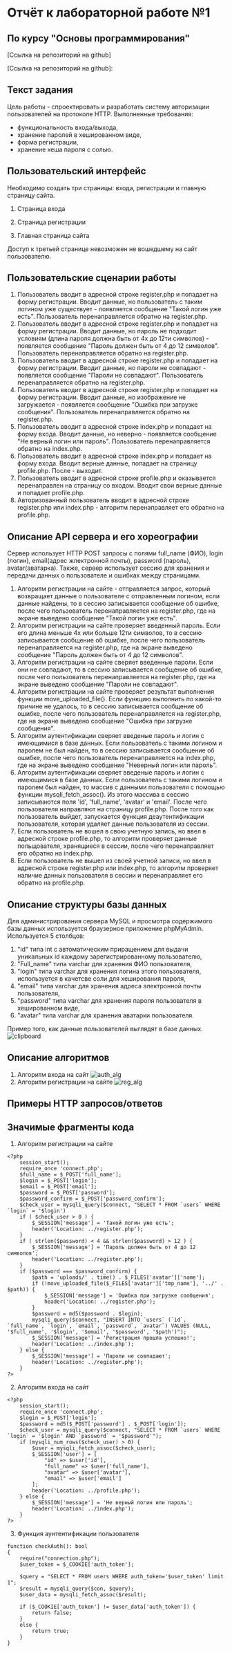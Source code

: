 # Отчёт к лабораторной работе №1
## По курсу "Основы программирования"
[Ссылка на репозиторий на github]

[Ссылка на репозиторий на github]: 

## Текст задания
Цель работы - спроектировать и разработать систему авторизации пользователей на протоколе HTTP. 
Выполненные требования:
- функциональность входа/выхода, 
- хранение паролей в хешированном виде, 
- форма регистрации, 
- хранение хеша пароля с солью.
## Пользовательский интерфейс
Необходимо создать три страницы: входа, регистрации и главную страницу сайта.
1. Страница входа
<!-- ![slide1](pictures/slide1.png) -->
2. Страница регистрации
<!-- ![slide2](pictures/slide2.png) -->
3. Главная страница сайта
<!-- ![slide3](pictures/slide3.png) -->
Доступ к третьей странице невозможен не вошедшему на сайт пользователю.
## Пользовательские сценарии работы
1. Пользователь вводит в адресной строке register.php и попадает на форму регистрации. Вводит данные, но пользователь с таким логином уже существует - появляется сообщение "Такой логин уже есть". Пользователь перенаправляется обратно на register.php.
2. Пользователь вводит в адресной строке register.php и попадает на форму регистрации. Вводит данные, но пароль не подходит условиям (длина пароля должна быть от 4х до 12ти символов) - появляется сообщение "Пароль должен быть от 4 до 12 символов". Пользователь перенаправляется обратно на register.php.
3. Пользователь вводит в адресной строке register.php и попадает на форму регистрации. Вводит данные, но пароли не совпадают - появляется сообщение "Пароли не совпадают". Пользователь перенаправляется обратно на register.php.
4. Пользователь вводит в адресной строке register.php и попадает на форму регистрации. Вводит данные, но изображение не загружается - появляется сообщение "Ошибка при загрузке сообщения". Пользователь перенаправляется обратно на register.php.
5. Пользователь вводит в адресной строке index.php и попадает на форму входа. Вводит данные, но неверно - появляется сообщение "Не верный логин или пароль". Пользователь перенаправляется обратно на index.php.
6. Пользователь вводит в адресной строке index.php и попадает на форму входа. Вводит верные данные, попадает на страницу profile.php. После - выходит.
7. Пользователь вводит в адресной строке profile.php и оказывается перенаправлен на страницу со входом. Вводит свои верные данные и попадает profile.php.
8. Авторизованный пользователь вводит в адресной строке register.php или index.php - алгоритм перенаправляет его обратно на profile.php.
## Описание API сервера и  его хореографии
Сервер использует HTTP POST запросы с полями full_name (ФИО), login (логин), email(адрес жлектронной почты), password (пароль), avatar(аватарка). Также, сервер использует ceccию для хранения и передачи данных о пользователе и ошибках между страницами.
1. Алгоритм регистрации на сайте - отправляется запрос, который возвращает данные о пользователе с отправленным логином, если данные найдены, то в сессию записывается сообщение об ошибке, после чего пользователь перенаправляется на register.php, где на экране выведено сообщение "Такой логин уже есть".
2. Алгоритм регистрации на сайте проверяет введенный пароль. Если его длина меньше 4х или больше 12ти символов, то в сессию записывается сообщение об ошибке, после чего пользователь перенаправляется на register.php, где на экране выведено сообщение "Пароль должен быть от 4 до 12 символов".
3. Алгоритм регистрации на сайте сверяет введенные пароли. Если они не совпадают, то в сессию записывается сообщение об ошибке, после чего пользователь перенаправляется на register.php, где на экране выведено сообщение "Пароли не совпадают".
4. Алгоритм регистрации на сайте проверяет результат выполнения функции move_uploaded_file(). Если функцию выполнить по какой-то причине не удалось, то в сессию записывается сообщение об ошибке, после чего пользователь перенаправляется на register.php, где на экране выведено сообщение "Ошибка при загрузке сообщения".
5. Алгоритм аутентификации сверяет введеные пароль и логин с имеющимися в базе данных. Если пользователь с такими логином и паролем не был найден, то в сессию записывается сообщение об ошибке, после чего пользователь перенаправляется на index.php, где на экране выведено сообщение "Неверный логин или пароль".
6. Алгоритм аутентификации сверяет введеные пароль и логин с имеющимися в базе данных. Если пользователь с такими логином и паролем был найден, то массив с данными пользователя с помощью функции mysqli_fetch_assoc(). Из этого массива в сессию записываются поля 'id', 'full_name', 'avatar' и 'email'. После чего пользователя направляют на страницу profile.php. После того как пользователь выйдет, запускается функция деаутентификации пользователя, которая удаляет данные пользователя из сессии.
7. Если пользователь не вошел в свою учетную запись, но ввел в адресной строке profile.php, то алгоритм проверяет данные польщователя, хранящиеся в сессии, после чего перенаправляет его обратно на index.php.
8. Если пользователь не вышел из своей учетной записи, но ввел в адресной строке register.php или index.php, то алгоритм проверяет наличие данных пользователя в сессии и перенаправляет его обратно на profile.php.

## Описание структуры базы данных
Для администрирования сервера MySQL и просмотра содержимого базы данных используется браузерное приложение phpMyAdmin. Используется 5 столбцов:
1. "id" типа int с автоматическим приращением для выдачи уникальных id каждому зарегистрированному пользователю,
2. "Full_name" типа varchar для хранения ФИО пользователя,
3. "login" типа varchar для хранения логина этого пользователя, используется в качетсве соли для хеширования пароля,
4. "email"  типа varchar для хранения адреса электронной почты пользователя,
5. "password" типа varchar для хранения пароля пользователя в хешированном виде,
6. "avatar" типа varchar для хранения аватарки пользователя.

Пример того, как данные пользователей выглядят в базе данных.
![clipboard](https://i.imgur.com/eHHsJWd.png)
## Описание алгоритмов
1. Алгоритм входа на сайт
![auth_alg](pictures/auth_al.drawio.png "Алгоритм входа на сайт")
2. Алгоритм регистрации на сайте
![reg_alg](pictures/reg_al.drawio.png "Алгоритм регистрации на сайте")
## Примеры HTTP запросов/ответов
<!-- ![user_scen1](pictures/user_scen1.png)
![user_scen2](pictures/user_scen2.png)
![user_scen3](pictures/user_scen3.png) -->
## Значимые фрагменты кода
1. Алгоритм регистрации на сайте
```
<?php
    session_start();
    require_once 'connect.php';
    $full_name = $_POST['full_name'];
    $login = $_POST['login'];
    $email = $_POST['email'];
    $password = $_POST['password'];
    $password_confirm = $_POST['password_confirm'];
    $check_user = mysqli_query($connect, "SELECT * FROM `users` WHERE `login` = '$login')
    if ( $check_user > 0 ) {
        $_SESSION['message'] = 'Такой логин уже есть';
        header('Location: ../register.php');
    }
    if ( strlen($password) < 4 && strlen($password) > 12 ) {
        $_SESSION['message'] = 'Пароль должен быть от 4 до 12 символов';
        header('Location: ../register.php');
    }
    if ($password === $password_confirm) {
        $path = 'uploads/' . time() . $_FILES['avatar']['name'];
        if (!move_uploaded_file($_FILES['avatar']['tmp_name'], '../' . $path)) {
            $_SESSION['message'] = 'Ошибка при загрузке сообщения';
            header('Location: ../register.php');
        }
        $password = md5($password . $login);
        mysqli_query($connect, "INSERT INTO `users` (`id`, `full_name`, `login`, `email`, `password`, `avatar`) VALUES (NULL, '$full_name', '$login', '$email', '$password', '$path')");
        $_SESSION['message'] = 'Регистрация прошла успешно!';
        header('Location: ../index.php');
    } else {
        $_SESSION['message'] = 'Пароли не совпадают';
        header('Location: ../register.php');
    }
?>
```
2. Алгоритм входа на сайт
```
<?php
    session_start();
    require_once 'connect.php';
    $login = $_POST['login'];
    $password = md5($_POST['password'] . $_POST['login']);
    $check_user = mysqli_query($connect, "SELECT * FROM `users` WHERE `login` = '$login' AND `password` = '$password'");
    if (mysqli_num_rows($check_user) > 0) {
        $user = mysqli_fetch_assoc($check_user);
        $_SESSION['user'] = [
            "id" => $user['id'],
            "full_name" => $user['full_name'],
            "avatar" => $user['avatar'],
            "email" => $user['email']
        ];
        header('Location: ../profile.php');
    } else {
        $_SESSION['message'] = 'Не верный логин или пароль';
        header('Location: ../index.php');
    }
?>
```
3. Функция аунтентификации пользователя
```
function checkAuth(): bool 
{
    require("connection.php");
    $user_token = $_COOKIE['auth_token'];
    
    $query = "SELECT * FROM users WHERE auth_token='$user_token' limit 1";
    $result = mysqli_query($con, $query);
    $user_data = mysqli_fetch_assoc($result);
    
    if ($_COOKIE['auth_token'] != $user_data['auth_token']) {
        return false;
    }
    else {
        return true;
    }
}
```
